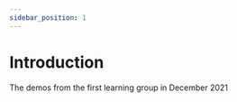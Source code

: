 ```yaml
---
sidebar_position: 1
---
```


# Introduction

The demos from the first learning group in December 2021
